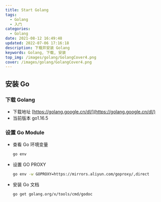 ```yaml
---
title: Start Golang
tags:
  - Golang
  - 入门
categories:
  - Golang
date: 2021-08-12 16:49:48
updated: 2022-07-06 17:16:18
description: 下载并安装 Golang
keywords: Golang, 下载, 安装
top_img: /images/golang/GolangCover4.png
cover: /images/golang/GolangCover4.png
---
```


## 安装 Go

### 下载 Golang

* 下载地址 [https://golang.google.cn/dl/](https://golang.google.cn/dl/)
* 当前版本 go1.16.5

### 设置 Go Module

* 查看 Go 环境变量
  ```bash
  go env
  ```
* 设置 GO PROXY
  ```bash
  go env -w GOPROXY=https://mirrors.aliyun.com/goproxy/,direct
  ```
* 安装 Go 文档
  ```bash
  go get golang.org/x/tools/cmd/godoc
  ```
